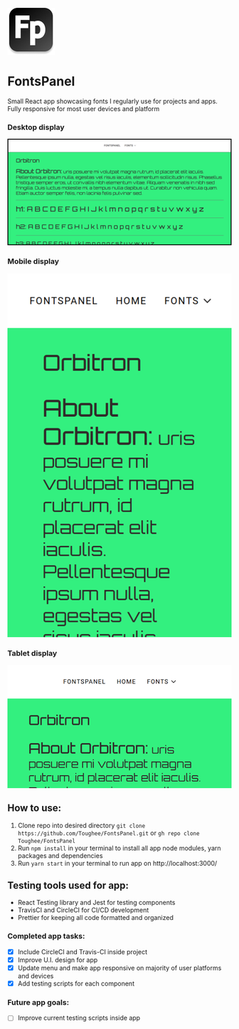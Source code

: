 ![App logo](./public/img/fontspanel_logo.png)

# FontsPanel

Small React app showcasing fonts I regularly use for projects and apps. Fully responsive for most user devices and platform

### Desktop display
![Splash page](./public/img/fontspanel_splash_desktop.png)

### Mobile display
![Splash page](./public/img/fontspanel_splash_mobile.png)

### Tablet display
![Splash page](./public/img/fontspanel_splash_tablet.png)
## How to use:

1. Clone repo into desired directory `git clone https://github.com/Toughee/FontsPanel.git` or `gh repo clone Toughee/FontsPanel`
2. Run `npm install` in your terminal to install all app node modules, yarn packages and dependencies
3. Run `yarn start` in your terminal to run app on http://localhost:3000/

## Testing tools used for app:

-   React Testing library and Jest for testing components
-   TravisCI and CircleCI for CI/CD development
-   Prettier for keeping all code formatted and organized


### Completed app tasks:

- [x] Include CircleCI and Travis-CI inside project
- [x] Improve U.I. design for app
- [x] Update menu and make app responsive on majority of user platforms and devices
- [x] Add testing scripts for each component

### Future app goals:

- [ ] Improve current testing scripts inside app 